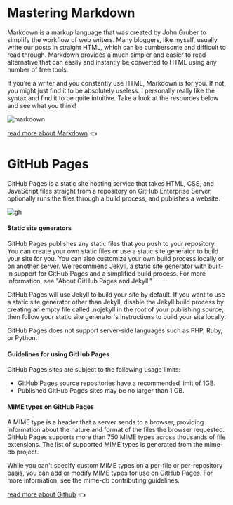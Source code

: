 # **Mastering Markdown** 

Markdown is a markup language that was created by John Gruber to simplify the workflow of web writers. Many bloggers, like myself, usually write our posts in straight HTML, which can be cumbersome and difficult to read through. Markdown provides a much simpler and easier to read alternative that can easily and instantly be converted to HTML using any number of free tools.

If you’re a writer and you constantly use HTML, Markdown is for you. If not, you might just find it to be absolutely useless. I personally really like the syntax and find it to be quite intuitive. Take a look at the resources below and see what you think!

![markdown](https://lh3.googleusercontent.com/proxy/JoKqonEty4XPE6W2wYbFeqvtVQkS7zNzzLUBffuOMef79kuxVh4jfGBUEos2XFAU5jFSgOlbz_8gJDS1IwIAqIjnwVXpYpLPY7WHJNuZ8g)

[read more about Markdown](https://designshack.net/articles/html/mastering-markdown-30-resources-apps-and-tutorials-to-get-you-started/) 👈


# **GitHub Pages**

GitHub Pages is a static site hosting service that takes HTML, CSS, and JavaScript files straight from a repository on GitHub Enterprise Server, optionally runs the files through a build process, and publishes a website.

![gh](https://i.ytimg.com/vi/QyFcl_Fba-k/maxresdefault.jpg)

#### Static site generators

GitHub Pages publishes any static files that you push to your repository. You can create your own static files or use a static site generator to build your site for you. You can also customize your own build process locally or on another server. We recommend Jekyll, a static site generator with built-in support for GitHub Pages and a simplified build process. For more information, see "About GitHub Pages and Jekyll."

GitHub Pages will use Jekyll to build your site by default. If you want to use a static site generator other than Jekyll, disable the Jekyll build process by creating an empty file called .nojekyll in the root of your publishing source, then follow your static site generator's instructions to build your site locally.

GitHub Pages does not support server-side languages such as PHP, Ruby, or Python.



#### Guidelines for using GitHub Pages
GitHub Pages sites are subject to the following usage limits:

* GitHub Pages source repositories have a recommended limit of 1GB.
* Published GitHub Pages sites may be no larger than 1 GB.


#### MIME types on GitHub Pages
A MIME type is a header that a server sends to a browser, providing information about the nature and format of the files the browser requested. GitHub Pages supports more than 750 MIME types across thousands of file extensions. The list of supported MIME types is generated from the mime-db project.

While you can't specify custom MIME types on a per-file or per-repository basis, you can add or modify MIME types for use on GitHub Pages. For more information, see the mime-db contributing guidelines.

[read more about Github](https://designshack.net/articles/html/mastering-markdown-30-resources-apps-and-tutorials-to-get-you-started/) 👈
